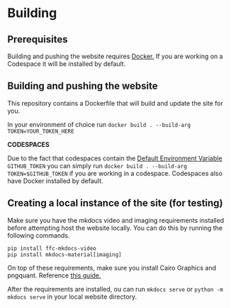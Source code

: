 # Building

## Prerequisites

Building and pushing the website requires [Docker.](https://www.docker.com/) If you are working on a Codespace it will be installed by default.

## Building and pushing the website

This repository contains a Dockerfile that will build and update the site for you.

In your environment of choice run `docker build . --build-arg TOKEN=YOUR_TOKEN_HERE`

**CODESPACES**

Due to the fact that codespaces contain the [Default Environment Variable](https://docs.github.com/en/codespaces/developing-in-a-codespace/default-environment-variables-for-your-codespace) `GITHUB_TOKEN` you can simply run `docker build . --build-arg TOKEN=$GITHUB_TOKEN` if you are working in a codespace. Codespaces also have Docker installed by default.

## Creating a local instance of the site (for testing)

Make sure you have the mkdocs video and imaging requirements installed before attempting host the website locally. You can do this by running the following commands.

```
pip install ffc-mkdocs-video
pip install mkdocs-material[imaging]
```

On top of these requirements, make sure you install Cairo Graphics and pngquant. Reference [this guide.](https://squidfunk.github.io/mkdocs-material/plugins/requirements/image-processing/)

After the requirements are installed, ou can run `mkdocs serve` or `python -m mkdocs serve` in your local website directory.
